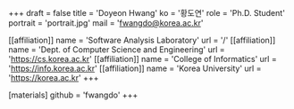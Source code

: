 +++
draft = false
title = 'Doyeon Hwang'
ko = '황도연'
role = 'Ph.D. Student'
portrait = 'portrait.jpg'
mail = 'fwangdo@korea.ac.kr'

[[affiliation]]
name = 'Software Analysis Laboratory'
url = '/'
[[affiliation]]
name = 'Dept. of Computer Science and Engineering'
url = 'https://cs.korea.ac.kr'
[[affiliation]]
name = 'College of Informatics'
url = 'https://info.korea.ac.kr'
[[affiliation]]
name = 'Korea University'
url = 'https://korea.ac.kr'
+++

[materials]
github = 'fwangdo'
+++
